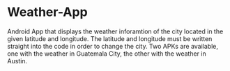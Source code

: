 # Weather-App
Android App that displays the weather inforamtion of the city located in the given latitude and longitude. The latitude and longitude must be written straight into the code in order to change the city. Two APKs are available, one with the weather in Guatemala City, the other with the weather in Austin.
